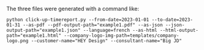 The three files were generated with a command like:
```
python click-up-timereport.py --from-date=2023-01-01 --to-date=2023-01-31 --as-pdf --pdf-output-path="example1.pdf" --as-json --json-output-path="example1.json" --language=french --as-html --html-output-path="example1.html" --company-logo-img-path=templates/company-logo.png --customer-name="HEY Design" --consultant-name="Big JD"
```
